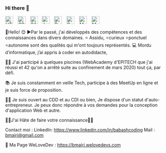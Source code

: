 ### Hi there 👋

<img aligne="left" alt ="HTML5" width="25px" src="https://cdn.jsdelivr.net/gh/devicons/devicon/icons/html5/html5-original.svg" /> &ensp; <img alt ="CSS" width="25px" src="https://cdn.jsdelivr.net/gh/devicons/devicon/icons/css3/css3-original-wordmark.svg" /> &ensp; <img alt ="SASS" width="25px" src="https://cdn.jsdelivr.net/gh/devicons/devicon/icons/sass/sass-original.svg" /> &nbsp; <img alt ="JavaScript" width="25px" src="https://cdn.jsdelivr.net/gh/devicons/devicon/icons/javascript/javascript-original.svg" />  &ensp; <img alt =" React.js"  width="25px" src="https://cdn.jsdelivr.net/gh/devicons/devicon/icons/react/react-original-wordmark.svg" /> &ensp; <img alt ="Python" width="25px" src="https://cdn.jsdelivr.net/gh/devicons/devicon/icons/python/python-original-wordmark.svg"/>  &ensp; <img alt ="MongoDB" width="25px" src="https://cdn.jsdelivr.net/gh/devicons/devicon/icons/mongodb/mongodb-original-wordmark.svg" />  &ensp; <img alt ="MySQL" width="25px" src="https://cdn.jsdelivr.net/gh/devicons/devicon/icons/mysql/mysql-original-wordmark.svg" />


<!--
**Bmajri75/Bmajri75** is a ✨ _special_ ✨ repository because its `README.md` (this file) appears on your GitHub profile.

Here are some ideas to get you started:

- 🔭 I’m currently working on ...
- 🌱 I’m currently learning ...
- 👯 I’m looking to collaborate on ...
- 🤔 I’m looking for help with ...
- 💬 Ask me about ...
- 📫 How to reach me: ...
- 😄 Pronouns: ...
- ⚡ Fun fact: ...
-->

👋Hello!
😊 ▶️Par le passé, j'ai développés des compétences et des connaissances dans divers domaines. 
⭐ Assidu, ⭐curieux ⭐ponctuel ⭐autonome sont des qualités qui m'ont toujours représentés.
💻 Mordu d’informatique, j’ai appris à coder en autodidacte, 

🏊‍♂️  J'ai participé à quelques piscines (WebAcademy d'EPITECH que j'ai réussi et 42 qu'on a arrêté suite au confinement de mars 2020) tout ça, par défi.

📚 Je suis constamment en veille Tech, participe à des MeetUp en ligne et je suis force de proposition.

👨‍💻 Je suis ouvert au CDD et au CDI ou bien,
Je dispose d'un statut d'auto-entrepreneur.
Je peux donc répondre à vos demandes pour la conception d'application Web et autre.


🤝🏻J'ai Hâte de faire votre connaissance🤝🏻


Contact moi : 
LinkedIn: https://www.linkedin.com/in/babashcoding
Mail : bmajri@gmail.com

🫶 Ma Page WeLoveDev : https://bmajri.welovedevs.com
